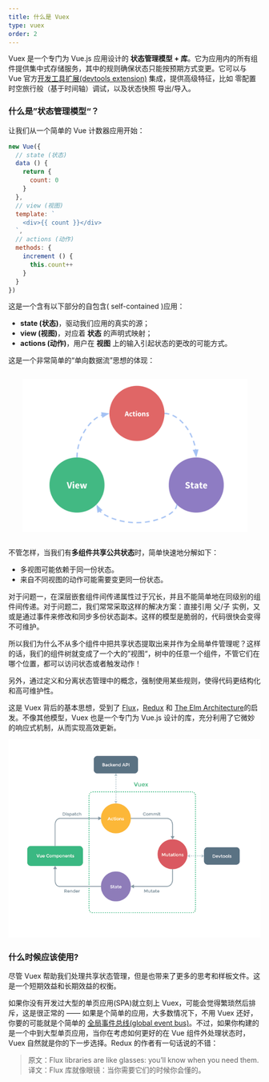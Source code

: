 ```yaml
---
title: 什么是 Vuex
type: vuex
order: 2
---
```


Vuex 是一个专门为 Vue.js 应用设计的 **状态管理模型 + 库**。它为应用内的所有组件提供集中式存储服务，其中的规则确保状态只能按预期方式变更。它可以与 Vue 官方[开发工具扩展(devtools extension)](https://github.com/vuejs/vue-devtools) 集成，提供高级特征，比如 零配置时空旅行般（基于时间轴）调试，以及状态快照 导出/导入。

### 什么是”状态管理模型“？

让我们从一个简单的 Vue 计数器应用开始：

``` js
new Vue({
  // state (状态)
  data () {
    return {
      count: 0
    }
  },
  // view (视图)
  template: `
    <div>{{ count }}</div>
  `,
  // actions (动作)
  methods: {
    increment () {
      this.count++
    }
  }
})
```

这是一个含有以下部分的自包含( self-contained )应用： 

- **state (状态)**，驱动我们应用的真实的源；
- **view (视图)**，对应着 **状态** 的声明式映射；
- **actions (动作)**，用户在 **视图** 上的输入引起状态的更改的可能方式。

这是一个非常简单的“单向数据流”思想的体现：

<p style="text-align: center; margin: 2em">
  <img style="max-width:450px;" src="./images/flow.png">
</p>

不管怎样，当我们有**多组件共享公共状态**时，简单快速地分解如下：

- 多视图可能依赖于同一份状态。
- 来自不同视图的动作可能需要变更同一份状态。

对于问题一，在深层嵌套组件间传递属性过于冗长，并且不能简单地在同级别的组件间传递。对于问题二，我们常常采取这样的解决方案：直接引用 父/子 实例，又或是通过事件来修改和同步多份状态副本。这样的模型是脆弱的，代码很快会变得不可维护。

所以我们为什么不从多个组件中把共享状态提取出来并作为全局单件管理呢？这样的话，我们的组件树就变成了一个大的”视图“，树中的任意一个组件，不管它们在哪个位置，都可以访问状态或者触发动作！

另外，通过定义和分离状态管理中的概念，强制使用某些规则，使得代码更结构化和高可维护性。

这是 Vuex 背后的基本思想，受到了 [Flux](https://facebook.github.io/flux/docs/overview.html)，[Redux](http://redux.js.org/) 和 [The Elm Architecture](https://guide.elm-lang.org/architecture/)的启发。不像其他模型，Vuex 也是一个专门为 Vue.js 设计的库，充分利用了它微妙的响应式机制，从而实现高效更新。

![vuex](./images/vuex.png)

### 什么时候应该使用?

尽管 Vuex 帮助我们处理共享状态管理，但是也带来了更多的思考和样板文件。这是一个短期效益和长期效益的权衡。

如果你没有开发过大型的单页应用(SPA)就立刻上 Vuex，可能会觉得繁琐然后排斥，这是很正常的 —— 如果是个简单的应用，大多数情况下，不用 Vuex 还好，你要的可能就是个简单的 [全局事件总线(global event bus)](../guide/components.html#非父子组件通信)。不过，如果你构建的是一个中到大型单页应用，当你在考虑如何更好的在 Vue 组件外处理状态时，Vuex 自然就是你的下一步选择。Redux 的作者有一句话说的不错：

> 原文：Flux libraries are like glasses: you’ll know when you need them.
> 译文：Flux 库就像眼镜：当你需要它们的时候你会懂的。
